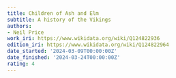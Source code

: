 ```yaml
---
title: Children of Ash and Elm
subtitle: A history of the Vikings
authors:
- Neil Price
work_iri: https://www.wikidata.org/wiki/Q124822936
edition_iri: https://www.wikidata.org/wiki/Q124822964
date_started: '2024-03-09T00:00:00Z'
date_finished: '2024-03-24T00:00:00Z'
rating: 4
---
```



